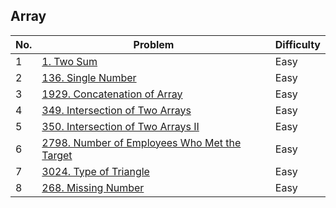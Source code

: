 ## Array


| No.  | Problem                                                                       | Difficulty |
|----|---------------------------------------------------------------------------------|------------|
| 1  | [1. Two Sum](https://leetcode.com/problems/two-sum/description/)                   | Easy       |
| 2  | [136. Single Number](https://leetcode.com/problems/single-number/description/)       | Easy       |
| 3  | [1929. Concatenation of Array](https://leetcode.com/problems/concatenation-of-array/description/)                   | Easy       |
| 4  | [349. Intersection of Two Arrays](https://leetcode.com/problems/intersection-of-two-arrays/description/)   | Easy       |
| 5  | [350. Intersection of Two Arrays II](https://leetcode.com/problems/intersection-of-two-arrays-ii/description/)   | Easy       |
| 6  | [2798. Number of Employees Who Met the Target](https://leetcode.com/problems/number-of-employees-who-met-the-target/description/)   | Easy       |
| 7  | [3024. Type of Triangle](https://leetcode.com/problems/type-of-triangle/description/)   | Easy       |
| 8  | [268. Missing Number](https://leetcode.com/problems/missing-number/description/)   | Easy       |

